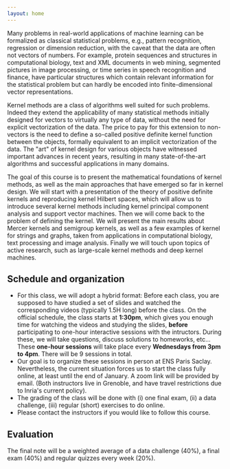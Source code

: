 ```yaml
---
layout: home
---
```


Many problems in real-world applications of machine learning can be formalized as classical statistical problems, e.g., pattern recognition, regression or dimension reduction, with the caveat that the data are often not vectors of numbers. For example, protein sequences and structures in computational biology, text and XML documents in web mining, segmented pictures in image processing, or time series in speech recognition and finance, have particular structures which contain relevant information for the statistical problem but can hardly be encoded into finite-dimensional vector representations.

Kernel methods are a class of algorithms well suited for such problems. Indeed they extend the applicability of many statistical methods initially designed for vectors to virtually any type of data, without the need for explicit vectorization of the data. The price to pay for this extension to non-vectors is the need to define a so-called positive definite kernel function between the objects, formally equivalent to an implicit vectorization of the data. The "art" of kernel design for various objects have witnessed important advances in recent years, resulting in many state-of-the-art algorithms and successful applications in many domains.

The goal of this course is to present the mathematical foundations of kernel methods, as well as the main approaches that have emerged so far in kernel design. We will start with a presentation of the theory of positive definite kernels and reproducing kernel Hilbert spaces, which will allow us to introduce several kernel methods including kernel principal component analysis and support vector machines. Then we will come back to the problem of defining the kernel. We will present the main results about Mercer kernels and semigroup kernels, as well as a few examples of kernel for strings and graphs, taken from applications in computational biology, text processing and image analysis. Finally we will touch upon topics of active research, such as large-scale kernel methods and deep kernel machines.

## Schedule and organization

- For this class, we will adopt a hybrid format: Before each class, you are supposed to have studied a set of slides and watched the corresponding videos (typically 1.5H long) before the class. On the official schedule, the class starts at **1:30pm**, which gives you enough time for watching the videos and studying the slides, **before** participating to one-hour interactive sessions with the intructors. During these, we will take questions, discuss solutions to homeworks, etc... These **one-hour sessions** will take place every **Wednesdays from 3pm to 4pm**. There will be 9 sessions in total.
-  Our goal is to organize these sessions in person at ENS Paris Saclay. Nevertheless, the current situation forces us to start the class fully online, at least until the end of January. A zoom link will be provided by email. (Both instructors live in Grenoble, and have travel restrictions due to Inria's current policy).
- The grading of the class will be done with (i) one final exam, (ii) a data challenge, (iii) regular (short) exercises to do online.
- Please contact the instructors if you would like to follow this course.


## Evaluation
 The final note will be a weighted average of a data challenge (40%), a final exam (40%) and regular quizzes every week (20%).
